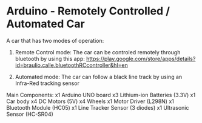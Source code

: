 # Arduino - Remotely Controlled / Automated Car

A car that has two modes of operation:
1. Remote Control mode:
    The car can be controled remotely through bluetooth by using this app:
    https://play.google.com/store/apps/details?id=braulio.calle.bluetoothRCcontroller&hl=en
    
2. Automated mode:
    The car can follow a black line track by using an Infra-Red tracking sensor


Main Components:
x1  Arduino UNO board
x3  Lithium-ion Batteries (3.3V)
x1  Car body
x4  DC Motors (5V)
x4  Wheels
x1  Motor Driver (L298N)
x1  Bluetooth Module (HC05)
x1  Line Tracker Sensor (3 diodes)
x1  Ultrasonic Sensor (HC-SR04)
